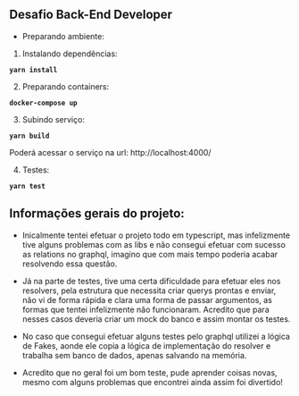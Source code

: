 ## Desafio Back-End Developer ##

- Preparando ambiente:

1. Instalando dependências:

**`yarn install`**

2. Preparando containers:

**`docker-compose up`**

3. Subindo serviço:

**`yarn build`**

Poderá acessar o serviço na url: http://localhost:4000/

4. Testes:

**`yarn test`**

## Informações gerais do projeto: ##

- Inicalmente tentei efetuar o projeto todo em typescript, mas infelizmente tive alguns problemas com as libs e não consegui efetuar com sucesso as relations no graphql, imagino que com mais tempo poderia acabar resolvendo essa questão.

- Já na parte de testes, tive uma certa dificuldade para efetuar eles nos resolvers, pela estrutura que necessita criar querys prontas e enviar, não vi de forma rápida e clara uma forma de passar argumentos, as formas que tentei infelizmente não funcionaram. Acredito que para nesses casos deveria criar um mock do banco e assim montar os testes.

- No caso que consegui efetuar alguns testes pelo graphql utilizei a lógica de Fakes, aonde ele copia a lógica de implementação do resolver e trabalha sem banco de dados, apenas salvando na memória.

- Acredito que no geral foi um bom teste, pude aprender coisas novas, mesmo com alguns problemas que encontrei ainda assim foi divertido!

